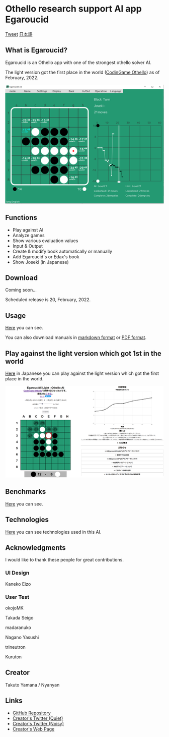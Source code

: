 # Othello research support AI app Egaroucid

<a href="https://twitter.com/share?ref_src=twsrc%5Etfw" class="twitter-share-button" data-text="Othello research support AI app Egaroucid" data-url="https://www.egaroucid-app.nyanyan.dev/" data-hashtags="egaroucid" data-related="takuto_yamana,Nyanyan_Cube" data-show-count="false">Tweet</a><script async src="https://platform.twitter.com/widgets.js" charset="utf-8"></script> <a href=./../ja/>日本語</a>

## What is Egaroucid?

Egaroucid is an Othello app with one of the strongest othello solver AI. 

The light version got the first place in the world ([CodinGame Othello](https://www.codingame.com/multiplayer/bot-programming/othello-1/leaderboard)) as of February, 2022.

![Display](./../img/app_en.png)

 

## Functions

* Play against AI
* Analyze games
* Show various evaluation values
* Input & Output
* Create & modify book automatically or manually
* Add Egaroucid's or Edax's book
* Show Joseki (in Japanese)



## Download

Coming soon...

Scheduled release is 20, February, 2022.



## Usage

[Here](./../usage/) you can see.

You can also download manuals in [markdown format](./../usage/en/index.md) or [PDF format](./../usage/en/index.pdf).



## Play against the light version which got 1st in the world

[Here](https://www.egaroucid.nyanyan.dev/) in Japanese you can play against the light version which got the first place in the world.

![世界1位バージョン](./../img/egaroucid_light.png)



## Benchmarks

[Here](./../benchmark/) you can see.



## Technologies

[Here](./../technology/) you can see technologies used in this AI.



## Acknowledgments

I would like to thank these people for great contributions.

### UI Design

Kaneko Eizo

### User Test

okojoMK

Takada Seigo

madaranuko

Nagano Yasushi

trineutron

Kuruton



## Creator

Takuto Yamana / Nyanyan



## Links

* [GitHub Repository](https://github.com/Nyanyan/Egaroucid5)
* [Creator's Twitter (Quiet)](https://twitter.com/takuto_yamana)
* [Creator's Twitter (Noisy)](https://twitter.com/Nyanyan_Cube)
* [Creator's Web Page](https://nyanyan.github.io/)


